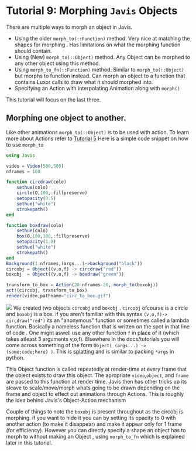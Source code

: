 # **Tutorial 9:** Morphing `Javis` Objects   

There are multiple ways to morph an object in Javis.

- Using the older `morph_to(::Function)` method. Very nice at matching the shapes for morphing . Has limitations on what the morphing function should contain.
- Using (New) `morph_to(::Object)` method. Any Object can be morphed to any other object using this method.
- Using `morph_to_fn(::Function)` method. Similar to `morph_to(::Object)` but morphs to function instead. Can morph an object to a function that contains Luxor calls to draw what it should morphed into.
- Specifying an Action with interpolating Animation along with `morph()`

This tutorial will focus on the last three.

## Morphing one object to another.

Like other animations `morph_to(::Object)` is to be used with action. To learn more about Actions refer to [Tutorial 5](tutorial_5.md)
Here is a simple code snippet on how to use `morph_to`
```julia
using Javis

video = Video(500,500)
nframes = 160 

function circdraw(colo)
    sethue(colo)
    circle(O,100,:fillpreserve)
    setopacity(0.5)
    sethue("white")
    strokepath()
end

function boxdraw(colo)
    sethue(colo)
    box(O,100,100,:fillpreserve)
    setopacity(1.0)
    sethue("white")
    strokepath()
end
Background(1:nframes,(args...)->background("black"))
circobj = Object((v,o,f) -> circdraw("red"))
boxobj  = Object((v,o,f) -> boxdraw("green"))

transform_to_box = Action(20:nframes-20, morph_to(boxobj))
act!(circobj, transform_to_box)
render(video,pathname="circ_to_box.gif")
```
![](assets/circ_to_box.gif)
We created two objects `circobj` and `boxobj` . `circobj` ofcourse is a circle and `boxobj` is a box.
if you aren't familiar with this syntax `(v,o,f)-> circdraw("red")` its an "anonymous" function or sometimes called a lambda function.
Basically a nameless function that is written on the spot in that line of code . One might aswell use any other function `f` in place of it
(which takes atleast 3 arguments v,o,f). Elsewhere in the docs/tutorials you will come across
something of the form `Object( (args...) -> (some;code;here) )`. This is [splatting](https://docs.julialang.org/en/v1/manual/faq/#The-two-uses-of-the-...-operator:-slurping-and-splatting) and is similar to packing `*args` in python. 

This Object function is called repeatedly at render-time at every frame that the object exists to draw this object. The apropriate `video`,`object`, and `frame` are passed to
this function at render time.
Javis then has other tricks up its sleave to scale/move/morph whats going to be drawn depending on the
frame and object to effect out animations through Actions. This is roughly the idea behind Javis's Object-Action mechanism

Couple of things to note the `boxobj` is present throughout as the circobj is morphing.
if you want to hide it you can by setting its opacity to 0 with another action (to make it disappear) and make it appear only for 1 frame (for efficiency).
However you can directly specify a shape an object has to morph to without making an Object , using `morph_to_fn` which is explained later in this tutorial.


